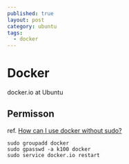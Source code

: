 ```yaml
---
published: true
layout: post
category: ubuntu
tags: 
  - docker
---
```


# Docker
docker.io at Ubuntu

## Permisson
ref. [How can I use docker without sudo?](http://askubuntu.com/questions/477551/how-can-i-use-docker-without-sudo)

    sudo groupadd docker
    sudo gpasswd -a k100 docker
    sudo service docker.io restart